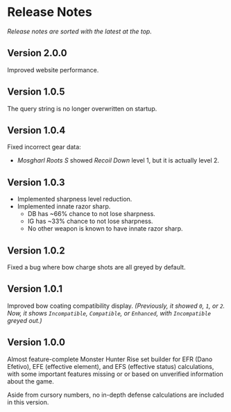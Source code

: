 # Release Notes

*Release notes are sorted with the latest at the top.*

## Version 2.0.0

Improved website performance.

## Version 1.0.5

The query string is no longer overwritten on startup.

## Version 1.0.4

Fixed incorrect gear data:

- *Mosgharl Roots S* showed *Recoil Down* level 1, but it is actually level 2.

## Version 1.0.3

- Implemented sharpness level reduction.
- Implemented innate razor sharp.
    - DB has ~66% chance to not lose sharpness.
    - IG has ~33% chance to not lose sharpness.
    - No other weapon is known to have innate razor sharp.

## Version 1.0.2

Fixed a bug where bow charge shots are all greyed by default.

## Version 1.0.1

Improved bow coating compatibility display. *(Previously, it showed `0`, `1`, or `2`. Now, it shows `Incompatible`, `Compatible`, or `Enhanced`, with `Incompatible` greyed out.)*

## Version 1.0.0

Almost feature-complete Monster Hunter Rise set builder for EFR (Dano Efetivo), EFE (effective element), and EFS (effective status) calculations, with some important features missing or or based on unverified information about the game.

Aside from cursory numbers, no in-depth defense calculations are included in this version.

